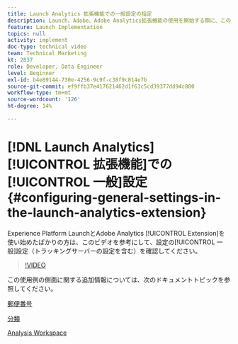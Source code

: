 ```yaml
---
title: Launch Analytics 拡張機能での一般設定の指定
description: Launch、Adobe、Adobe Analytics拡張機能の使用を開始する際に、このビデオを使用すると、トラッキングサーバーの設定を含む、設定の一般的な設定の部分について説明します。
feature: Launch Implementation
topics: null
activity: implement
doc-type: technical video
team: Technical Marketing
kt: 2837
role: Developer, Data Engineer
level: Beginner
exl-id: b4e89144-730e-4256-9c9f-c38f9c814e7b
source-git-commit: ef9ffb37e417621462d1f63c5cd39377dd94c800
workflow-type: tm+mt
source-wordcount: '126'
ht-degree: 14%

---
```


# [!DNL Launch Analytics] [!UICONTROL 拡張機能]での[!UICONTROL 一般]設定 {#configuring-general-settings-in-the-launch-analytics-extension}

Experience Platform LaunchとAdobe Analytics [!UICONTROL Extension]を使い始めたばかりの方は、このビデオを参考にして、設定の[!UICONTROL 一般]設定（トラッキングサーバーの設定を含む）を確認してください。

>[!VIDEO](https://video.tv.adobe.com/v/27093/?quality=9)

この使用例の側面に関する追加情報については、次のドキュメントトピックを参照してください。

[郵便番号](https://experienceleague.adobe.com/docs/analytics/components/dimensions/zip-code.html?lang=en)

[分類](https://experienceleague.adobe.com/docs/analytics/components/classifications/c-classifications.html?lang=ja)

[Analysis Workspace](https://experienceleague.adobe.com/docs/analytics/analyze/analysis-workspace/analysis-workspace-features.html)
